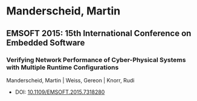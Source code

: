# Manderscheid, Martin

## EMSOFT 2015: 15th International Conference on Embedded Software

### Verifying Network Performance of Cyber-Physical Systems with Multiple Runtime Configurations
Manderscheid, Martin | Weiss, Gereon | Knorr, Rudi
* DOI: [10.1109/EMSOFT.2015.7318280](https://doi.org/10.1109/EMSOFT.2015.7318280)

